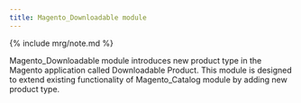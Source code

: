 ```yaml
---
title: Magento_Downloadable module
---
```


{% include mrg/note.md %}

Magento_Downloadable module introduces new product type in the Magento application called Downloadable Product.
This module is designed to extend existing functionality of Magento_Catalog module by adding new product type.


